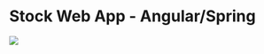 # Stock Web App - Angular/Spring

<img  src="https://storage.googleapis.com/static-images-703/stock-web-app.png"/>
